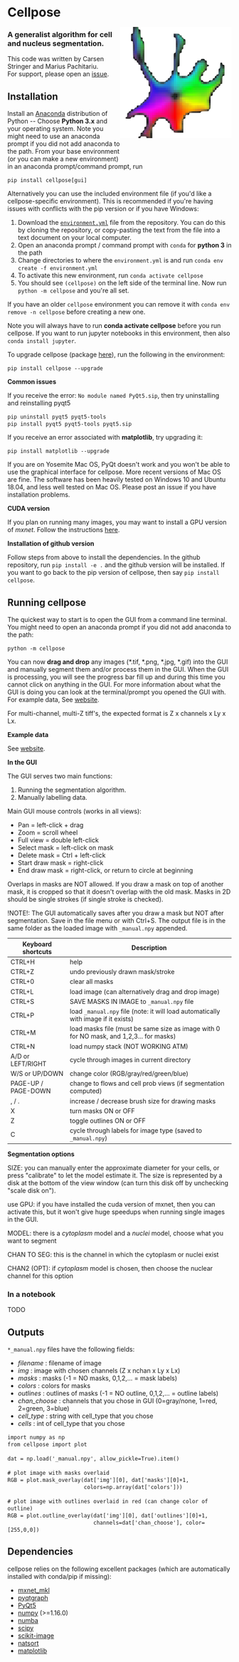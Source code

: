# Cellpose <img src="cellpose/logo/logo.png" width="250" title="cellpose" alt="cellpose" align="right" vspace = "50">

### A generalist algorithm for cell and nucleus segmentation.  ###

This code was written by Carsen Stringer and Marius Pachitariu.  
For support, please open an [issue](https://github.com/MouseLand/cellpose/issues).

## Installation

Install an [Anaconda](https://www.anaconda.com/download/) distribution of Python -- Choose **Python 3.x** and your operating system. Note you might need to use an anaconda prompt if you did not add anaconda to the path. From your base environment (or you can make a new environment) in an anaconda prompt/command prompt, run
~~~~
pip install cellpose[gui]
~~~~

Alternatively you can use the included environment file (if you'd like a cellpose-specific environment). This is recommended if you're having issues with conflicts with the pip version or if you have Windows:

1. Download the [`environment.yml`](https://github.com/MouseLand/cellpose/blob/master/environment.yml) file from the repository. You can do this by cloning the repository, or copy-pasting the text from the file into a text document on your local computer.
2. Open an anaconda prompt / command prompt with `conda` for **python 3** in the path
3. Change directories to where the `environment.yml` is and run `conda env create -f environment.yml`
4. To activate this new environment, run `conda activate cellpose`
5. You should see `(cellpose)` on the left side of the terminal line. Now run `python -m cellpose` and you're all set.

If you have an older `cellpose` environment you can remove it with `conda env remove -n cellpose` before creating a new one.

Note you will always have to run **conda activate cellpose** before you run cellpose. If you want to run jupyter notebooks in this environment, then also `conda install jupyter`.

To upgrade cellpose (package [here](https://pypi.org/project/cellpose/)), run the following in the environment:
~~~~
pip install cellpose --upgrade
~~~~

**Common issues**

If you receive the error: `No module named PyQt5.sip`, then try uninstalling and reinstalling pyqt5
~~~~
pip uninstall pyqt5 pyqt5-tools
pip install pyqt5 pyqt5-tools pyqt5.sip
~~~~

If you receive an error associated with **matplotlib**, try upgrading it:
~~~~
pip install matplotlib --upgrade
~~~~

If you are on Yosemite Mac OS, PyQt doesn't work and you won't be able to use the graphical interface for cellpose. More recent versions of Mac OS are fine. The software has been heavily tested on Windows 10 and Ubuntu 18.04, and less well tested on Mac OS. Please post an issue if you have installation problems.

**CUDA version**

If you plan on running many images, you may want to install a GPU version of *mxnet*. Follow the instructions [here](https://mxnet.apache.org/get_started?).

**Installation of github version**

Follow steps from above to install the dependencies. In the github repository, run `pip install -e .` and the github version will be installed. If you want to go back to the pip version of cellpose, then say `pip install cellpose`.

## Running cellpose

The quickest way to start is to open the GUI from a command line terminal. You might need to open an anaconda prompt if you did not add anaconda to the path:
~~~~
python -m cellpose
~~~~

You can now **drag and drop** any images (*.tif, *.png, *.jpg, *.gif) into the GUI and manually segment them and/or process them in the GUI. When the GUI is processing, you will see the progress bar fill up and during this time you cannot click on anything in the GUI. For more information about what the GUI is doing you can look at the terminal/prompt you opened the GUI with. For example data, See [website](http://www.cellpose.org). 

For multi-channel, multi-Z tiff's, the expected format is Z x channels x Ly x Lx.

**Example data**

See [website](http://www.cellpose.org).

**In the GUI**

The GUI serves two main functions:

1. Running the segmentation algorithm.
2. Manually labelling data.

Main GUI mouse controls (works in all views):

- Pan  = left-click  + drag  
- Zoom = scroll wheel
- Full view = double left-click
- Select mask = left-click on mask
- Delete mask = Ctrl + left-click
- Start draw mask = right-click
- End draw mask = right-click, or return to circle at beginning

Overlaps in masks are NOT allowed. If you draw a mask on top of another mask, it is cropped so that it doesn't overlap with the old mask. Masks in 2D should be single strokes (if single stroke is checked). 

!NOTE!: The GUI automatically saves after you draw a mask but NOT after segmentation. Save in the file menu or with Ctrl+S. The output file is in the same folder as the loaded image with `_manual.npy` appended.

| Keyboard shortcuts  | Description                                                                    |
| ------------------- | ------------------------------------------------------------------------------ |
| CTRL+H              | help                                                           |
| CTRL+Z              | undo previously drawn mask/stroke                              |
| CTRL+0              | clear all masks                                                |
| CTRL+L              | load image (can alternatively drag and drop image)             |
| CTRL+S              | SAVE MASKS IN IMAGE to `_manual.npy` file                      |
| CTRL+P              | load `_manual.npy` file (note: it will load automatically with image if it exists) |
| CTRL+M              | load masks file (must be same size as image with 0 for NO mask, and 1,2,3... for masks)|
| CTRL+N              | load numpy stack (NOT WORKING ATM)                             |
| A/D or LEFT/RIGHT   | cycle through images in current directory                      |
| W/S or UP/DOWN      | change color (RGB/gray/red/green/blue)                         |
| PAGE-UP / PAGE-DOWN | change to flows and cell prob views (if segmentation computed) |
| , / .               | increase / decrease brush size for drawing masks               |
| X                   | turn masks ON or OFF                                           |
| Z                   | toggle outlines ON or OFF                                      |
| C                   | cycle through labels for image type (saved to `_manual.npy`)   |

**Segmentation options**

SIZE: you can manually enter the approximate diameter for your cells, or press "calibrate" to let the model estimate it. The size is represented by a disk at the bottom of the view window (can turn this disk off by unchecking "scale disk on").

use GPU: if you have installed the cuda version of mxnet, then you can activate this, but it won't give huge speedups when running single images in the GUI.

MODEL: there is a *cytoplasm* model and a *nuclei* model, choose what you want to segment

CHAN TO SEG: this is the channel in which the cytoplasm or nuclei exist

CHAN2 (OPT): if *cytoplasm* model is chosen, then choose the nuclear channel for this option


### In a notebook

TODO

## Outputs

`*_manual.npy` files have the following fields:

- *filename* : filename of image
- *img* : image with chosen channels (Z x nchan x Ly x Lx)
- *masks* : masks (-1 = NO masks, 0,1,2,... = mask labels)
- *colors* : colors for masks
- *outlines* : outlines of masks (-1 = NO outline, 0,1,2,... = outline labels)
- *chan_choose* : channels that you chose in GUI (0=gray/none, 1=red, 2=green, 3=blue)
- *cell_type* : string with cell_type that you chose
- *cells* : int of cell_type that you chose

~~~~
import numpy as np
from cellpose import plot

dat = np.load('_manual.npy', allow_pickle=True).item()

# plot image with masks overlaid
RGB = plot.mask_overlay(dat['img'][0], dat['masks'][0]+1,
                        colors=np.array(dat['colors']))

# plot image with outlines overlaid in red (can change color of outline)
RGB = plot.outline_overlay(dat['img'][0], dat['outlines'][0]+1,
                           channels=dat['chan_choose'], color=[255,0,0])
~~~~~

## Dependencies
cellpose relies on the following excellent packages (which are automatically installed with conda/pip if missing):
- [mxnet_mkl](https://mxnet.apache.org/)
- [pyqtgraph](http://pyqtgraph.org/)
- [PyQt5](http://pyqt.sourceforge.net/Docs/PyQt5/)
- [numpy](http://www.numpy.org/) (>=1.16.0)
- [numba](http://numba.pydata.org/numba-doc/latest/user/5minguide.html)
- [scipy](https://www.scipy.org/)
- [scikit-image](https://scikit-image.org/)
- [natsort](https://natsort.readthedocs.io/en/master/)
- [matplotlib](https://matplotlib.org/)
